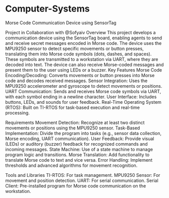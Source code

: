 # Computer-Systems
Morse Code Communication Device using SensorTag

Project in Collaboration with @Sofyaiv 
Overview
This project develops a communication device using the SensorTag board, enabling agents to send and receive secret messages encoded in Morse code. The device uses the MPU9250 sensor to detect specific movements or button presses, translating them into Morse code symbols (dots, dashes, and spaces). These symbols are transmitted to a workstation via UART, where they are decoded into text. The device can also receive Morse-coded messages and present them to the user using LEDs or a buzzer.
Key Features
Morse Code Encoding/Decoding: Converts movements or button presses into Morse code and decodes received messages.
Sensor Integration: Uses the MPU9250 accelerometer and gyroscope to detect movements or positions.
UART Communication: Sends and receives Morse code symbols via UART, with each symbol ending in a newline character.
User Interface: Includes buttons, LEDs, and sounds for user feedback.
Real-Time Operating System (RTOS): Built on TI-RTOS for task-based execution and real-time processing.

Requirements
Movement Detection: Recognize at least two distinct movements or positions using the MPU9250 sensor.
Task-Based Implementation: Divide the program into tasks (e.g., sensor data collection, Morse encoding, UART communication).
User Feedback: Provide visual (LEDs) or auditory (buzzer) feedback for recognized commands and incoming messages.
State Machine: Use of a state machine to manage program logic and transitions.
Morse Translation: Add functionality to translate Morse code to text and vice versa.
Error Handling: Implement thresholds and advanced algorithms for movement recognition.

Tools and Libraries
TI-RTOS: For task management.
MPU9250 Sensor: For movement and position detection.
UART: For serial communication.
Serial Client: Pre-installed program for Morse code communication on the workstation.
